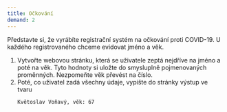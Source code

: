 ```yaml
---
title: Očkování
demand: 2
---
```


Představte si, že vyrábíte registrační systém na očkování proti COVID-19. U každého registrovaného chceme evidovat jméno a věk. 

1. Vytvořte webovou stránku, která se uživatele zeptá nejdříve na jméno a poté na věk. Tyto hodnoty si uložte do smysluplně pojmenovaných proměnných. Nezpomeňte věk převést na číslo. 
1. Poté, co uživatel zadá všechny údaje, vypište do stránky výstup ve tvaru
   ```
   Květoslav Voňavý, věk: 67
   ```

